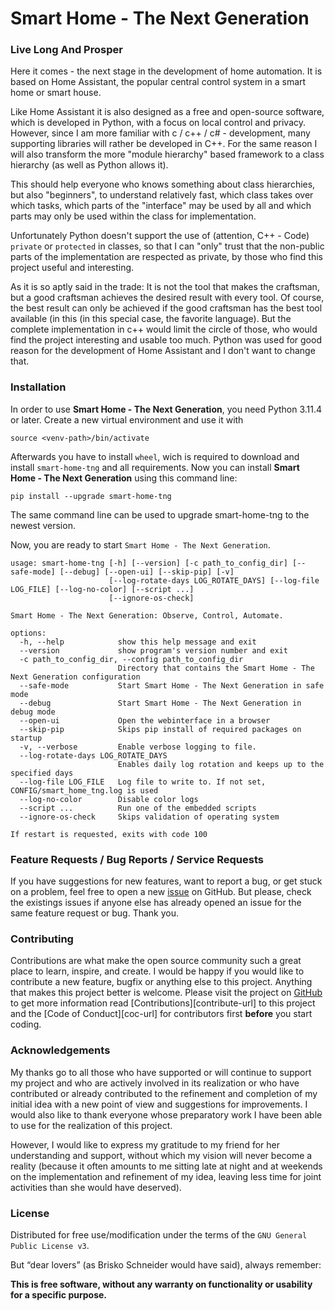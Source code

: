 # Smart Home - The Next Generation

### Live Long And Prosper

Here it comes - the next stage in the development of home automation. It is 
based on Home Assistant, the popular central control system in a smart home
or smart house. 

Like Home Assistant it is also designed as a free and open-source 
software, which is developed in Python, with a focus on local control 
and privacy. However, since I am more familiar with c / 
c++ / c# - development, many supporting libraries will rather be 
developed in C++. For the same reason I will also transform the more 
"module hierarchy" based framework to a class hierarchy (as well as Python allows it).

This should help everyone who knows something about class hierarchies, but also 
"beginners", to understand relatively fast, which class takes over which tasks, 
which parts of the "interface" may be used by all and which parts may only be used 
within the class for implementation. 

Unfortunately Python doesn't support the use of 
(attention, C++ - Code) ``private`` or ``protected`` in classes,
so that I can "only" trust that the non-public parts of the implementation are 
respected as private, by those who find this project useful and interesting.

As it is so aptly said in the trade: It is not the tool that makes the 
craftsman, but a good craftsman achieves the desired result with every tool.
Of course, the best result can only be achieved if the good craftsman has 
the best tool available (in this (in this special case, the favorite language). 
But the complete implementation in c++ would limit the circle of those, who would
find the project interesting and usable too much.
Python was used for good reason for the development of Home Assistant
and I don't want to change that.

### Installation

In order to use **Smart Home - The Next Generation**, you need Python 3.11.4
or later. Create a new virtual environment and use it with 

```
source <venv-path>/bin/activate
```
Afterwards you have to install `wheel`, wich is required to download and
install `smart-home-tng` and all requirements. Now you can install 
**Smart Home - The Next Generation** using this command line:
```
pip install --upgrade smart-home-tng
```
The same command line can be used to upgrade smart-home-tng to the newest version.

Now, you are ready to start `Smart Home - The Next Generation`.
```
usage: smart-home-tng [-h] [--version] [-c path_to_config_dir] [--safe-mode] [--debug] [--open-ui] [--skip-pip] [-v]
                      [--log-rotate-days LOG_ROTATE_DAYS] [--log-file LOG_FILE] [--log-no-color] [--script ...]
                      [--ignore-os-check]

Smart Home - The Next Generation: Observe, Control, Automate.

options:
  -h, --help            show this help message and exit
  --version             show program's version number and exit
  -c path_to_config_dir, --config path_to_config_dir
                        Directory that contains the Smart Home - The Next Generation configuration
  --safe-mode           Start Smart Home - The Next Generation in safe mode
  --debug               Start Smart Home - The Next Generation in debug mode
  --open-ui             Open the webinterface in a browser
  --skip-pip            Skips pip install of required packages on startup
  -v, --verbose         Enable verbose logging to file.
  --log-rotate-days LOG_ROTATE_DAYS
                        Enables daily log rotation and keeps up to the specified days
  --log-file LOG_FILE   Log file to write to. If not set, CONFIG/smart_home_tng.log is used
  --log-no-color        Disable color logs
  --script ...          Run one of the embedded scripts
  --ignore-os-check     Skips validation of operating system

If restart is requested, exits with code 100
```
### Feature Requests / Bug Reports / Service Requests

If you have suggestions for new features, want to report a bug, or get stuck 
on a problem, feel free to open a new [issue][issues-url] on GitHub. But please,
check the existings issues if anyone else has already opened an issue for the 
same feature request or bug. Thank you.

### Contributing

Contributions are what make the open source community such a great place to 
learn, inspire, and create. I would be happy if you would like to contribute 
a new feature, bugfix or anything else to this project. Anything that makes 
this project better is welcome. Please visit the project on [GitHub][project-url]
to get more information read [Contributions][contribute-url] 
to this project and the [Code of Conduct][coc-url] for contributors first 
**before** you start coding.

### Acknowledgements

My thanks go to all those who have supported or will continue to support my 
project and who are actively involved in its realization or who have 
contributed or already contributed to the refinement and completion of my 
initial idea with a new point of view and suggestions for improvements. I would 
also like to thank everyone whose preparatory work I have been able to use for 
the realization of this project. 

However, I would like to express my gratitude to my friend for her understanding 
and support, without which my vision will never become a reality (because it 
often amounts to me sitting late at night and at weekends on the implementation 
and refinement of my idea, leaving less time for joint activities than she would 
have deserved).

### License

Distributed for free use/modification under the terms of
the `GNU General Public License v3`.

But “dear lovers” (as Brisko Schneider would have said), always remember:

**This is free software, without any warranty on functionality or 
usability for a specific purpose.**

[issues-url]: https://github.com/nixe64/the-next-generation/issues
[project-url]: https://github.com/nixe64/the-next-generation/

